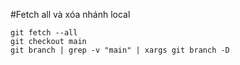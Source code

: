 #Fetch all và xóa nhánh local
```
git fetch --all
git checkout main
git branch | grep -v "main" | xargs git branch -D
```

